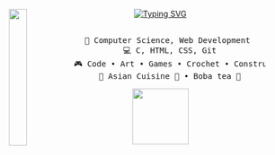 <div align="center">
<img src="https://i.imgur.com/NCs3rBV.png" width="25%" align="left" />
 
<a href="https://git.io/typing-svg"><img src="https://readme-typing-svg.demolab.com?font=JetBrains+Mono&weight=300&size=35&duration=4000&pause=500&color=DCCDB2&vCenter=true&width=435&lines=Hi+there!+I'm+Tleyna" alt="Typing SVG" /></a>
<br><br>  
<pre>
    📖 Computer Science, Web Development 
    💻 C, HTML, CSS, Git
    🎮 Code • Art • Games • Crochet • Сonstructors
    🍜 Asian Сuisine 🥤 • Boba tea 🐣
</pre>
<img src="https://i.imgur.com/87ciich.gif" height="100" />
<br><br><br>
    
<!--[![](https://img.shields.io/badge/linkedin-0a66c2)](http://linkedin.com/in/ingridrosselis)
[![](https://img.shields.io/badge/mastodon-6364ff)](https://tech.lgbt/@innng)
[![](https://img.shields.io/badge/osu!-ff66ab)](https://osu.ppy.sh/users/4606212)
[![](https://img.shields.io/badge/enka.network-69899c)](https://enka.network/u/Inng/1A4HU1/10000069/1985924/)
</div>
Tleyna/Tleyna is a ✨ special ✨ repository because its `README.md` (this file) appears on your GitHub profile.
You can click the Preview link to take a look at your changes.
--->

